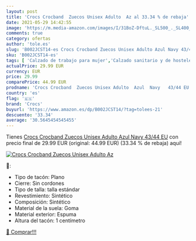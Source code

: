 ```yaml
---
layout: post
title: 'Crocs Crocband  Zuecos Unisex Adulto  Az al 33.34 % de rebaja'
date: 2021-05-29 14:42:55
image: 'https://m.media-amazon.com/images/I/31BoZ-DftuL._SL500_._SL400_.jpg'
comments: true
category: ofertas
author: 'tole.es'
slug: 'B002JCST14-es Crocs Crocband Zuecos Unisex Adulto Azul Navy 43/44 EU'
sku: 'B002JCST14-es'
tags: [ 'Calzado de trabajo para mujer','Calzado sanitario y de hostelería para mujer','Zapatos','Zapatos para mujer','Zapatos y complementos','Zuecos sanitarios y de hostelería para mujer','Zuecos y mules de mujer','crocs','zuecos', ]
actualPrice: 29.99 EUR
currency: EUR
price: 29.99
comparePrice: 44.99 EUR
prodname: 'Crocs Crocband  Zuecos Unisex Adulto  Azul  Navy   43/44 EU'
country: 'es'
flag: '🇪🇸'
brand: 'Crocs'
buyurl: 'https://www.amazon.es/dp/B002JCST14/?tag=tolees-21'
descuento: '33.34'
average: '30.5645454545455'
---
```


Tienes [Crocs Crocband  Zuecos Unisex Adulto  Azul  Navy   43/44 EU](https://www.amazon.es/dp/B002JCST14/?tag=tolees-21) con precio final de  29.99 EUR (original: 44.99 EUR) (33.34 %  de rebaja) aqui!

[![Crocs Crocband  Zuecos Unisex Adulto  Az](https://m.media-amazon.com/images/I/31BoZ-DftuL._SL500_._SL400_.jpg)](https://www.amazon.es/dp/B002JCST14/?tag=tolees-21)

🔎:

- Tipo de tacón: Plano
- Cierre: Sin cordones
- Tipo de talla: talla estándar
- Revestimiento: Sintético
- Composición: Sintético
- Material de la suela: Goma
- Material exterior: Espuma
- Altura del tacón: 1 centímetro

[🛒 Comprar!!!](https://www.amazon.es/dp/B002JCST14/?tag=tolees-21)
